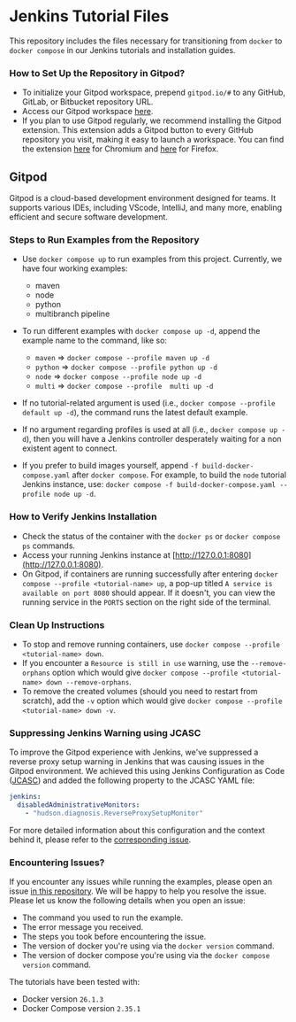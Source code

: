 # Jenkins Tutorial Files

This repository includes the files necessary for transitioning from `docker` to `docker compose` in our Jenkins tutorials and installation guides.

### How to Set Up the Repository in Gitpod?

- To initialize your Gitpod workspace, prepend `gitpod.io/#` to any GitHub, GitLab, or Bitbucket repository URL.
- Access our Gitpod workspace [here](https://gitpod.io/#https://github.com/jenkins-docs/quickstart-tutorials).
- If you plan to use Gitpod regularly, we recommend installing the Gitpod extension. This extension adds a Gitpod button to every GitHub repository you visit, making it easy to launch a workspace. You can find the extension [here](https://chrome.google.com/webstore/detail/gitpod-online-ide/dodmmooeoklaejobgleioelladacbeki) for Chromium and [here](https://addons.mozilla.org/firefox/addon/gitpod/) for Firefox.

## Gitpod

Gitpod is a cloud-based development environment designed for teams. It supports various IDEs, including VScode, IntelliJ, and many more, enabling efficient and secure software development.

### Steps to Run Examples from the Repository

- Use `docker compose up` to run examples from this project. Currently, we have four working examples:
    - maven
    - node
    - python
    - multibranch pipeline

- To run different examples with `docker compose up -d`, append the example name to the command, like so:
    - `maven` => `docker compose --profile maven up -d`
    - `python` => `docker compose --profile python up -d`
    - `node` => `docker compose --profile node up -d`
    - `multi` => `docker compose --profile  multi up -d`

- If no tutorial-related argument is used (i.e., `docker compose --profile default up -d`), the command runs the latest default example.
- If no argument regarding profiles is used at all (i.e., `docker compose up -d`), then you will have a Jenkins controller desperately waiting for a non existent agent to connect.

- If you prefer to build images yourself, append `-f build-docker-compose.yaml` after `docker compose`. For example, to build the `node` tutorial Jenkins instance, use: `docker compose -f build-docker-compose.yaml --profile node up -d`.

### How to Verify Jenkins Installation

- Check the status of the container with the `docker ps` or `docker compose ps` commands.
- Access your running Jenkins instance at [http://127.0.0.1:8080](http://127.0.0.1:8080).
- On Gitpod, if containers are running successfully after entering `docker compose --profile <tutorial-name> up`, a pop-up titled `A service is available on port 8080` should appear. If it doesn't, you can view the running service in the `PORTS` section on the right side of the terminal.

### Clean Up Instructions

- To stop and remove running containers, use `docker compose --profile <tutorial-name> down`.
- If you encounter a `Resource is still in use` warning, use the `--remove-orphans` option which would give `docker compose --profile <tutorial-name> down --remove-orphans`.
- To remove the created volumes (should you need to restart from scratch), add the `-v` option which would give `docker compose --profile <tutorial-name> down -v`.

### Suppressing Jenkins Warning using JCASC

To improve the Gitpod experience with Jenkins, we've suppressed a reverse proxy setup warning in Jenkins that was causing issues in the Gitpod environment. We achieved this using Jenkins Configuration as Code ([JCASC](https://www.jenkins.io/projects/jcasc/)) and added the following property to the JCASC YAML file:

```yaml
jenkins:
  disabledAdministrativeMonitors:
    - "hudson.diagnosis.ReverseProxySetupMonitor"
```

For more detailed information about this configuration and the context behind it, please refer to the [corresponding issue](https://github.com/ash-sxn/GSoC-2023-docker-based-quickstart/issues/61).

### Encountering Issues?

If you encounter any issues while running the examples, please open an issue [in this repository](https://github.com/jenkins-docs/quickstart-tutorials/issues/new/choose).
We will be happy to help you resolve the issue.
Please let us know the following details when you open an issue:
- The command you used to run the example.
- The error message you received.
- The steps you took before encountering the issue.
- The version of docker you're using via the `docker version` command.
- The version of docker compose you're using via the `docker compose version` command.

The tutorials have been tested with:
- Docker version `26.1.3`
- Docker Compose version `2.35.1`
